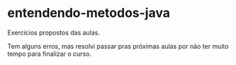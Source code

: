 # entendendo-metodos-java
Exercícios propostos das aulas.

Tem alguns erros, mas resolvi passar pras próximas aulas por não ter muito tempo para finalizar o curso.
